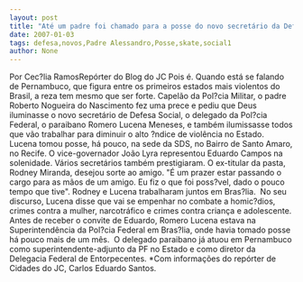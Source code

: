 ```yaml
---
layout: post
title: "Até um padre foi chamado para a posse do novo secretário da Defesa Social"
date: 2007-01-03
tags: defesa,novos,Padre Alessandro,Posse,skate,social1
author: None
---
```

Por Cec?lia RamosRepórter do Blog do JC
Pois é. Quando está se falando de Pernambuco, que figura entre os primeiros estados mais&nbsp;violentos do Brasil, a reza tem mesmo que ser forte. 
Capelão da Pol?cia Militar, o padre Roberto Nogueira do Nascimento fez uma prece e pediu que Deus iluminasse&nbsp;o&nbsp;novo secretário de Defesa Social, o delegado da Pol?cia Federal, o paraibano Romero Lucena Meneses, e também ilumissasse&nbsp;todos que vão trabalhar para diminuir o alto ?ndice de violência no Estado. 
Lucena&nbsp;tomou posse, há pouco, na sede da SDS, no Bairro de Santo Amaro, no Recife. O vice-governador João Lyra representou Eduardo Campos na solenidade.&nbsp;Vários secretários também prestigiaram. 
O ex-titular da pasta, Rodney Miranda, desejou sorte ao&nbsp;amigo.&nbsp;\"É um prazer estar passando o cargo para as mãos de um amigo. Eu fiz o que foi poss?vel, dado o pouco tempo que tive\". Rodney e Lucena trabalharam juntos em Bras?lia.&nbsp;
No seu discurso, Lucena disse que vai se empenhar no combate a homic?dios, crimes contra a mulher, narcotráfico e crimes contra criança e adolescente.
Antes de receber o convite de Eduardo, Romero Lucena&nbsp;estava na Superintendência da Pol?cia Federal em Bras?lia, onde havia tomado posse há pouco mais de um mês.&nbsp;
O delegado paraibano&nbsp;já&nbsp;atuou em Pernambuco como superintendente-adjunto da PF no Estado e como diretor da Delegacia Federal de Entorpecentes.
*Com informações do repórter de Cidades do JC,&nbsp;Carlos Eduardo Santos. 